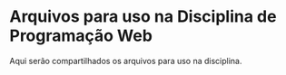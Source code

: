 # Arquivos para uso na Disciplina de Programação Web
Aqui serão compartilhados os arquivos para uso na disciplina.

